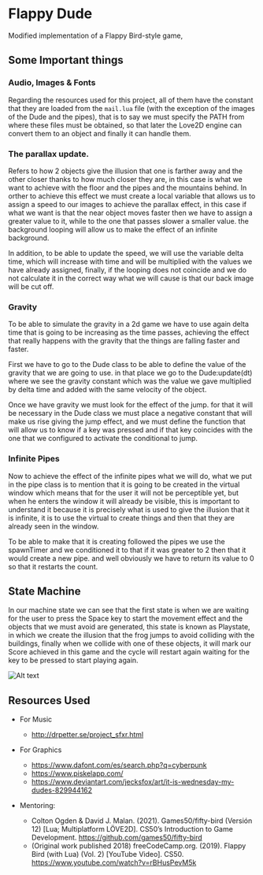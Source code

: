 # Flappy Dude

Modified implementation of a Flappy Bird-style game,

## Some Important things

### Audio, Images & Fonts

Regarding the resources used for this project, all of them have the constant that they are loaded from the `mail.lua` file (with the exception of the images of the Dude and the pipes), that is to say we must specify the PATH from where these files must be obtained, so that later the Love2D engine can convert them to an object and finally it can handle them.

### The parallax update.

Refers to how 2 objects give the illusion that one is farther away and the other closer thanks to how much closer they are, in this case is what we want to achieve with the floor and the pipes and the mountains behind. In orther to achieve this effect we must create a local variable that allows us to assign a speed to our images to achieve the parallax effect, in this case if what we want is that the near object moves faster then we have to assign a greater value to it, while to the one that passes slower a smaller value. 
the background looping will allow us to make the effect of an infinite background. 

In addition, to be able to update the speed, we will use the variable delta time, which will increase with time and will be multiplied with the values we have already assigned, finally, if the looping does not coincide and we do not calculate it in the correct way what we will cause is that our back image will be cut off.

### Gravity

To be able to simulate the gravity in a 2d game we have to use again delta time that is going to be increasing as the time passes, achieving the effect that really happens with the gravity that the things are falling faster and faster. 

First we have to go to the Dude class to be able to define the value of the gravity that we are going to use. 
in that place we go to the Dude:update(dt) 
where we see the gravity constant which was the value we gave multiplied by delta time and added with the same velocity of the object. 

Once we have gravity we must look for the effect of the jump.
for that it will be necessary 
in the Dude class we must place a negative constant that will make us rise giving the jump effect, and we must define the function that will allow us to know if a key was pressed and if that key coincides with the one that we configured to activate the conditional to jump. 

### Infinite Pipes

Now to achieve the effect of the infinite pipes what we will do, what we put in the pipe class is to mention that it is going to be created in the virtual window which means that for the user it will not be perceptible yet, but when he enters the window it will already be visible, this is important to understand it because it is precisely what is used to give the illusion that it is infinite, it is to use the virtual to create things and then that they are already seen in the window. 

To be able to make that it is creating followed the pipes we use the spawnTimer and we conditioned it to that if it was greater to 2 then that it would create a new pipe. and well obviously we have to return its value to 0 so that it restarts the count.

## State Machine

In our machine state we can see that the first state is when we are waiting for the user to press the Space key to start the movement effect and the objects that we must avoid are generated, this state is known as Playstate, in which we create the illusion that the frog jumps to avoid colliding with the buildings, finally when we collide with one of these objects, it will mark our Score achieved in this game and the cycle will restart again waiting for the key to be pressed to start playing again.

![Alt text](FlappyDude.jpg?raw=true "Flappy Dude")

## Resources Used

- For Music

    - http://drpetter.se/project_sfxr.html

- For Graphics

    - https://www.dafont.com/es/search.php?q=cyberpunk
    - https://www.piskelapp.com/
    - https://www.deviantart.com/jecksfox/art/it-is-wednesday-my-dudes-829944162

- Mentoring:

    - Colton Ogden & David J. Malan. (2021). Games50/fifty-bird (Versión 12) [Lua; Multiplatform LÖVE2D]. CS50’s Introduction to Game Development. https://github.com/games50/fifty-bird 
    - (Original work published 2018) freeCodeCamp.org. (2019). Flappy Bird (with Lua) (Vol. 2) [YouTube Video]. CS50. https://www.youtube.com/watch?v=rBHusPevM5k
